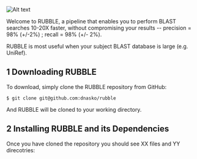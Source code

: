 ![Alt text](https://github.com/dnasko/rubble/blob/master/images/logo.png "Optional title")

Welcome to RUBBLE, a pipeline that enables you to perform BLAST searches 10-20X faster, without compromising your results -- precision = 98% (+/-2%) ; recall = 98% (+/- 2%).

RUBBLE is most useful when your subject BLAST database is large (e.g. UniRef).

1 Downloading RUBBLE
----------------------

To download, simply clone the RUBBLE repository from GitHub:

`$ git clone git@github.com:dnasko/rubble`

And RUBBLE will be cloned to your working directory.

2 Installing RUBBLE and its Dependencies
------------------------------------------

Once you have cloned the repository you should see XX files and YY direcotries:

